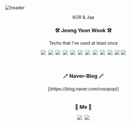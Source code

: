 ![header](https://capsule-render.vercel.app/api?type=slice&color=gradient&height=160&section=header&text=Hi!%20I'm%20YeonWook!&fontAlign=50&fontAlignY=70&fontSize=90&fontColor=000000)

<p align="center">KOR & Jap</p>

<h3 align="center">🛠 Jeong Yeon Wook 🛠</h3>

<p align="center"> Techs that I've used at least once </p>

<p align="center">
  <img src="https://img.shields.io/badge/Python-3766AB?style=flat-square&logo=Python&logoColor=white"/></a>&nbsp 
  <img src="https://img.shields.io/badge/Java-007396?style=flat-square&logo=Java&logoColor=white"/></a>&nbsp 
  <img src="https://img.shields.io/badge/Javascript-ffb13b?style=flat-square&logo=javascript&logoColor=white"/></a>&nbsp 
  <img src="https://img.shields.io/badge/css-1572B6?style=flat-square&logo=css3&logoColor=white"/></a>&nbsp 
  <img src="https://img.shields.io/badge/SpringBoot-6DB33F?style=flat-square&logo=Spring&logoColor=white"/></a>&nbsp 
    <img src="https://img.shields.io/badge/Spring-6DB33F?style=flat-square&logo=Spring&logoColor=white"/></a>&nbsp  
  <img src="https://img.shields.io/badge/Mysql-E6B91E?style=flat-square&logo=MySql&logoColor=white"/></a>&nbsp 
  <img src="https://img.shields.io/badge/aws-333664?style=flat-square&logo=amazon-aws&logoColor=white"/></a>&nbsp 
  <img src="https://img.shields.io/badge/AzureCloud-3766AB?style=flat-square&logo=Microsoft Azure&logoColor=white"/></a>&nbsp 
  <img src="https://img.shields.io/badge/Terraform-7B42BC?style=flat-square&logo=Terraform&logoColor=white"/></a>&nbsp 
  <img src="https://img.shields.io/badge/Ansible-EE0000?style=flat-square&logo=Ansible&logoColor=white"/></a>
  <img src="https://img.shields.io/badge/Vagrant-1868F2?style=flat-square&logo=Vagrant&logoColor=white"/></a>
</p>

<br>

<h3 align="center">🪄 Naver-Blog 🪄</h3>

<div align="center" style="text-align:center">
 [(https://blog.naver.com/rosopop)]
  
 
  
</div>
  
<br>


<h3 align="center"> 🧸 Me 🧸 </h3>
<p align="center">
<a href="https://www.instagram.com/jyw_0126/"><img src="https://img.shields.io/badge/Instagram-E4405F?style=flat-square&logo=Instagram&logoColor=white&link=https://www.instagram.com/jyw_0126/"/></a>&nbsp
<a href="mailto:dusdnrwjd11@gmail.com"><img src="https://img.shields.io/badge/Gmail-d14836?style=flat-square&logo=Gmail&logoColor=white&link=dusdnrwjd11@gmail.com"/></a>
</p>
<br>
